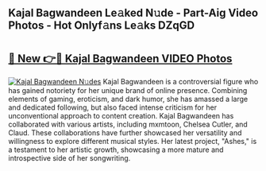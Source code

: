 ## Kajal Bagwandeen Le𝚊ked N𝚞de - Part-Aig Video Photos - Hot Onlyf𝚊ns Le𝚊ks DZqGD

# <h2><a href="http://ab77763.deff.icu/?id=Kajal+Bagwandeen">🔗 New 👉🔴 Kajal Bagwandeen VIDEO Photos</a></h2>

[![Kajal Bagwandeen N𝚞des](https://i.imgur.com/rIISA9y.gif)](http://ab77763.deff.icu/?id=Kajal+Bagwandeen)
Kajal Bagwandeen is a controversial figure who has gained notoriety for her unique brand of online presence. Combining elements of gaming, eroticism, and dark humor, she has amassed a large and dedicated following, but also faced intense criticism for her unconventional approach to content creation. Kajal Bagwandeen has collaborated with various artists, including mxmtoon, Chelsea Cutler, and Claud. These collaborations have further showcased her versatility and willingness to explore different musical styles. Her latest project, "Ashes," is a testament to her artistic growth, showcasing a more mature and introspective side of her songwriting.
